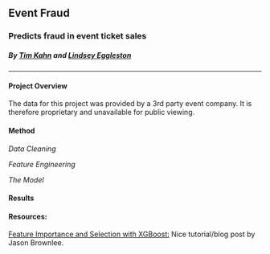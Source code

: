 ## Event Fraud
### Predicts fraud in event ticket sales
##### By [Tim Kahn](github.com/timkahn) and [Lindsey Eggleston](github.com/lindseyeggleston)
-------
#### Project Overview
The data for this project was provided by a 3rd party event company. It is
therefore proprietary and unavailable for public viewing.


#### Method

_Data Cleaning_


_Feature Engineering_


_The Model_


#### Results


#### Resources:
[Feature Importance and Selection with XGBoost:][Feature_Importance1] Nice tutorial/blog post by Jason Brownlee.

[Feature_Importance1]: https://machinelearningmastery.com/feature-importance-and-feature-selection-with-xgboost-in-python/
